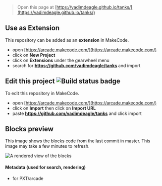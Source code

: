  


> Open this page at [https://vadimdeagle.github.io/tanks/](https://vadimdeagle.github.io/tanks/)

## Use as Extension

This repository can be added as an **extension** in MakeCode.

* open [https://arcade.makecode.com/](https://arcade.makecode.com/)
* click on **New Project**
* click on **Extensions** under the gearwheel menu
* search for **https://github.com/vadimdeagle/tanks** and import

## Edit this project ![Build status badge](https://github.com/vadimdeagle/tanks/workflows/MakeCode/badge.svg)

To edit this repository in MakeCode.

* open [https://arcade.makecode.com/](https://arcade.makecode.com/)
* click on **Import** then click on **Import URL**
* paste **https://github.com/vadimdeagle/tanks** and click import

## Blocks preview

This image shows the blocks code from the last commit in master.
This image may take a few minutes to refresh.

![A rendered view of the blocks](https://github.com/vadimdeagle/tanks/raw/master/.github/makecode/blocks.png)

#### Metadata (used for search, rendering)

* for PXT/arcade
<script src="https://makecode.com/gh-pages-embed.js"></script><script>makeCodeRender("{{ site.makecode.home_url }}", "{{ site.github.owner_name }}/{{ site.github.repository_name }}");</script>
